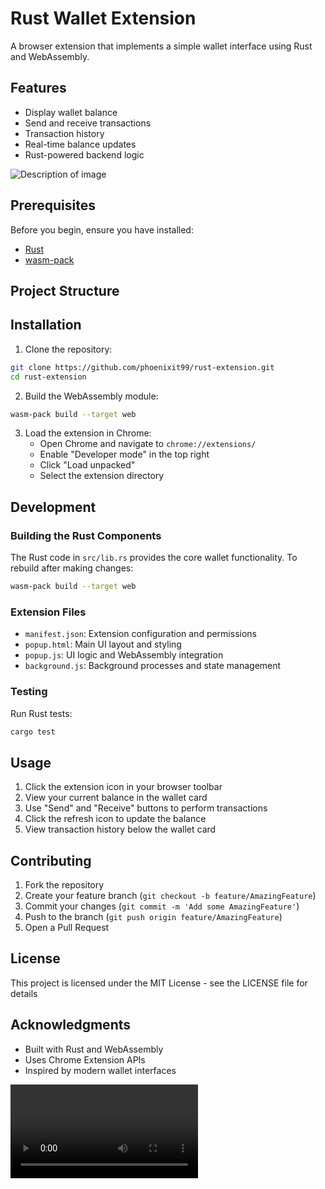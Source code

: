 # Rust Wallet Extension

A browser extension that implements a simple wallet interface using Rust and WebAssembly.


## Features

- Display wallet balance
- Send and receive transactions
- Transaction history
- Real-time balance updates
- Rust-powered backend logic

<img src="https://github.com/phoenixit99/rust-extension/blob/main/src/assets/Screenshot%202025-02-07%20at%203.02.34%E2%80%AFPM.png" alt="Description of image">

## Prerequisites

Before you begin, ensure you have installed:
- [Rust](https://www.rust-lang.org/tools/install)
- [wasm-pack](https://rustwasm.github.io/wasm-pack/installer/)

## Project Structure

## Installation

1. Clone the repository:

```bash
git clone https://github.com/phoenixit99/rust-extension.git
cd rust-extension
```

2. Build the WebAssembly module:
```bash
wasm-pack build --target web
```

3. Load the extension in Chrome:
   - Open Chrome and navigate to `chrome://extensions/`
   - Enable "Developer mode" in the top right
   - Click "Load unpacked"
   - Select the extension directory

## Development

### Building the Rust Components

The Rust code in `src/lib.rs` provides the core wallet functionality. To rebuild after making changes:

```bash
wasm-pack build --target web
```

### Extension Files

- `manifest.json`: Extension configuration and permissions
- `popup.html`: Main UI layout and styling
- `popup.js`: UI logic and WebAssembly integration
- `background.js`: Background processes and state management

### Testing

Run Rust tests:
```bash
cargo test
```

## Usage

1. Click the extension icon in your browser toolbar
2. View your current balance in the wallet card
3. Use "Send" and "Receive" buttons to perform transactions
4. Click the refresh icon to update the balance
5. View transaction history below the wallet card

## Contributing

1. Fork the repository
2. Create your feature branch (`git checkout -b feature/AmazingFeature`)
3. Commit your changes (`git commit -m 'Add some AmazingFeature'`)
4. Push to the branch (`git push origin feature/AmazingFeature`)
5. Open a Pull Request

## License

This project is licensed under the MIT License - see the LICENSE file for details

## Acknowledgments

- Built with Rust and WebAssembly
- Uses Chrome Extension APIs
- Inspired by modern wallet interfaces

<video controls>
  <source src="https://raw.githubusercontent.com/phoenixit99/rust-extension/main/assets/Screen%20Recording%202025-02-07%20at%202.54.36%20PM.mov" type="video/mp4">
  Your browser does not support the video tag.
</video>
